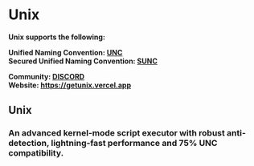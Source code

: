 # Unix

**Unix supports the following:**

**Unified Naming Convention: [UNC](https://github.com/unified-naming-convention/NamingStandard/tree/main/api)**
<br>
**Secured Unified Naming Convention: [SUNC](https://docs.sunc.su/)**

**Community: [DISCORD](https://discord.gg/wwKWF5xD9V)**
<br>
**Website: https://getunix.vercel.app**

## Unix
### An advanced kernel-mode script executor with robust anti-detection, lightning-fast performance and 75% UNC compatibility.
